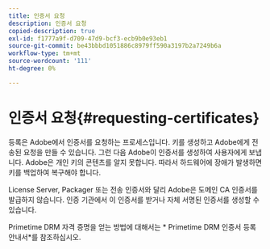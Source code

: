 ```yaml
---
title: 인증서 요청
description: 인증서 요청
copied-description: true
exl-id: f1777a9f-d709-47d9-bcf3-ecb9b0e93eb1
source-git-commit: be43bbbd1051886c8979ff590a3197b2a7249b6a
workflow-type: tm+mt
source-wordcount: '111'
ht-degree: 0%

---
```


# 인증서 요청{#requesting-certificates}

등록은 Adobe에서 인증서를 요청하는 프로세스입니다. 키를 생성하고 Adobe에게 전송된 요청을 만들 수 있습니다. 그런 다음 Adobe이 인증서를 생성하여 사용자에게 보냅니다. Adobe은 개인 키의 콘텐츠를 알지 못합니다. 따라서 하드웨어에 장애가 발생하면 키를 백업하여 복구해야 합니다.

License Server, Packager 또는 전송 인증서와 달리 Adobe은 도메인 CA 인증서를 발급하지 않습니다. 인증 기관에서 이 인증서를 받거나 자체 서명된 인증서를 생성할 수 있습니다.

Primetime DRM 자격 증명을 얻는 방법에 대해서는 * Primetime DRM 인증서 등록 안내서*를 참조하십시오.

